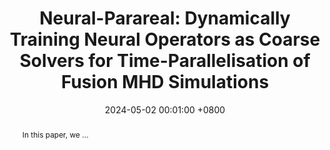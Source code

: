 ---
title:          "Neural-Parareal: Dynamically Training Neural Operators as Coarse Solvers for Time-Parallelisation of Fusion MHD Simulations"
selected:       true
pub:            "arXiv"
pub_date:       "2024"
date:           2024-05-02 00:01:00 +0800  # so the site can order them correctly

# pub_pre:        "Submitted to "
# pub_post:       'Under review.'
# pub_last:       ' <span class="badge badge-pill badge-publication badge-success">Spotlight</span>'

abstract: >-
  In this paper, we ...
# $\LaTeX$ is supported. $a=b+c$.
cover: /assets/images/neural_parareal.png
authors:
  - S. J. P. Pamela
  - N. Carey
  - J. Brandstetter
  - R. Akers
  - L. Zanisi
  - J. Buchanan
  - V. Gopakumar
  - M. Hoelzl
  - G. Huijsmans
  - K. Pentland
  - T. James
  - G. Antonucci
  - The JOREK Team
links:
  arXiv: https://arxiv.org/abs/2405.01355
  # Code: https://github.com/luost26/academic-homepage
  # Unsplash: https://unsplash.com/photos/sliced-in-half-pineapple--_PLJZmHZzk
---